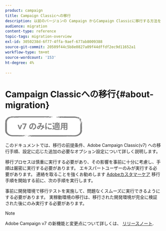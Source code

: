 ```yaml
---
product: campaign
title: Campaign Classicへの移行
description: 以前のバージョンの Campaign からCampaign Classicに移行する方法を説明します
audience: migration
content-type: reference
topic-tags: migration-overview
exl-id: 3050238d-6f77-4ffa-9aef-677ab8009388
source-git-commit: 20509f44c5b8e0827a09f44dffdf2ec9d11652a1
workflow-type: tm+mt
source-wordcount: '153'
ht-degree: 4%

---
```


# Campaign Classicへの移行{#about-migration}

![](../../assets/v7-only.svg)

このドキュメントでは、移行の前提条件、Adobe Campaign Classic(v7) への移行手順、設定に応じた追加の必要なオプション設定について詳しく説明します。

移行プロセスは慎重に実行する必要があり、その影響を事前に十分に考慮し、手順は厳密に実行する必要があります。 エキスパートユーザーのみが実行する必要があります。 連絡を取ることを強くお勧めします [Adobeカスタマーケア](https://helpx.adobe.com/jp/enterprise/admin-guide.html/enterprise/using/support-for-experience-cloud.ug.html) 移行手順を開始する前に、次の手順を実行します。

事前に開発環境で移行テストを実施して、問題なくスムーズに実行できるようにする必要があります。 実稼動環境の移行は、移行された開発環境が完全に検証された後にのみ実行する必要があります。

>[!NOTE]
>
>Adobe Campaign v7 の新機能と変更点について詳しくは、 [リリースノート](../../rn/using/latest-release.md).
